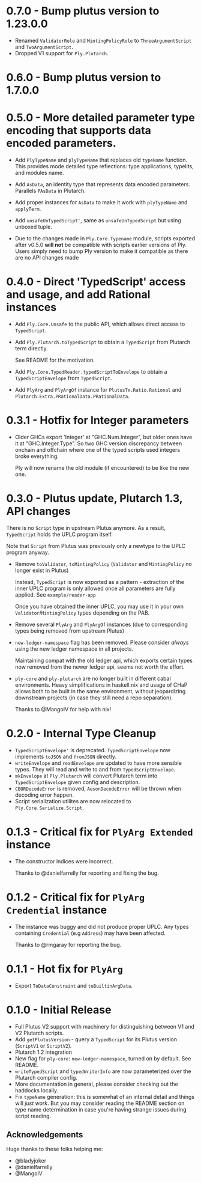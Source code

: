 # 0.7.0 - Bump plutus version to 1.23.0.0

- Renamed `ValidatorRole` and `MintingPolicyRole` to `ThreeArgumentScript` and `TwoArgumentScript`.
- Dropped V1 support for `Ply.Plutarch`.

# 0.6.0 - Bump plutus version to 1.7.0.0

# 0.5.0 - More detailed parameter type encoding that supports data encoded parameters.

- Add `PlyTypeName` and `plyTypeName` that replaces old `typeName` function. This provides mode detailed
  type reflections: type applications, typelits, and modules name. 
- Add `AsData`, an identity type that represents data encoded parameters. Parallels `PAsData` in Plutarch.
- Add proper instances for `AsData` to make it work with `plyTypeName` and `applyTerm`. 
- Add `unsafeUnTypedScript'`, same as `unsafeUnTypedScript` but using unboxed tuple.

- Due to the changes made in `Ply.Core.Typename` module, scripts exported after v0.5.0 __will not__ be compatible
  with scripts earlier versions of Ply. Users simply need to bump Ply version to make it compatible as there are
  no API changes made

# 0.4.0 -  Direct 'TypedScript' access and usage, and add Rational instances

- Add `Ply.Core.Unsafe` to the public API, which allows direct access to `TypedScript`.
- Add `Ply.Plutarch.toTypedScript` to obtain a `TypedScript` from Plutarch term directly.

  See README for the motivation.
- Add `Ply.Core.TypedReader.typedScriptToEnvelope` to obtain a `TypedScriptEnvelope` from `TypedScript`.
- Add `PlyArg` and `PlyArgOf` instance for `PlutusTx.Ratio.Rational` and `Plutarch.Extra.PRationalData.PRationalData`.

# 0.3.1 - Hotfix for Integer parameters

- Older GHCs export 'Integer' at "GHC.Num.Integer", but older ones have it at "GHC.Integer.Type". So two GHC version discrepancy between onchain and offchain where one of the typed scripts used integers broke everything.

  Ply will now rename the old module (if encountered) to be like the new one.

# 0.3.0 - Plutus update, Plutarch 1.3, API changes

There is no `Script` type in upstream Plutus anymore. As a result, `TypedScript` holds the UPLC program itself.

Note that `Script` from Plutus was previously only a newtype to the UPLC program anyway.

- Remove `toValidator`, `toMintingPolicy` (`Validator` and `MintingPolicy` no longer exist in Plutus)

  Instead, `TypedScript` is now exported as a pattern - extraction of the inner UPLC program is only allowed once
  all parameters are fully applied. See `example/reader-app`

  Once you have obtained the inner UPLC, you may use it in your own `Validator`/`MintingPolicy` types depending on the PAB.

- Remove several `PlyArg` and `PlyArgOf` instances (due to corresponding types being removed from upstream Plutus)
- `new-ledger-namespace` flag has been removed. Please consider _always_ using the new ledger namespace in all projects.

  Maintaining compat with the old ledger api, which exports certain types now removed from the newer ledger api, seems not worth
  the effort.
- `ply-core` and `ply-plutarch` are no longer built in different cabal environments. Heavy simplifications in haskell.nix and usage of CHaP allows both to be built in the same environment, without jeopardizing downstream projects (in case they still need a repo separation).

  Thanks to @MangoIV for help with nix!

# 0.2.0 - Internal Type Cleanup

- `TypedScriptEnvelope'` is deprecated. `TypedScriptEnvelope` now implements `toJSON` and `fromJSON` directly.
- `writeEnvelope` and `readEnvelope` are updated to have more sensible types. They will read and write to and from `TypedScriptEnvelope`.
- `mkEnvelope` at `Ply.Plutarch` will convert Plutarch term into `TypedScriptEnvelope` given config and description.
- `CBORDecodeError` is removed, `AesonDecodeError` will be thrown when decoding error happen.
- Script serialization utilites are now relocated to `Ply.Core.Serialize.Script`.

# 0.1.3 - **Critical fix** for `PlyArg Extended` instance

- The constructor indices were incorrect.

  Thanks to @danielfarrelly for reporting and fixing the bug.

# 0.1.2 - **Critical fix** for `PlyArg Credential` instance

- The instance was buggy and did not produce proper UPLC. Any types containing `Credential` (e.g `Address`) may have been affected.

  Thanks to @rmgaray for reporting the bug.

# 0.1.1 - Hot fix for `PlyArg`

- Export `ToDataConstraint` and `toBuiltinArgData`.

# 0.1.0 - Initial Release

- Full Plutus V2 support with machinery for distinguishing between V1 and V2 Plutarch scripts.
- Add `getPlutusVersion` - query a `TypedScript` for its Plutus version (`ScriptV1` or `ScriptV2`).
- Plutarch 1.2 integration
- New flag for `ply-core`: `new-ledger-namespace`, turned on by default. See README.
- `writeTypedScript` and `typedWriterInfo` are now parameterized over the Plutarch compiler config.
- More documentation in general, please consider checking out the haddocks locally.
- Fix `typeName` generation: this is somewhat of an internal detail and things will _just work_. But you may consider reading the README section on type name determination in case you're having strange issues during script reading.

## Acknowledgements

Huge thanks to these folks helping me:

- @bladyjoker
- @danielfarrelly
- @MangoIV
